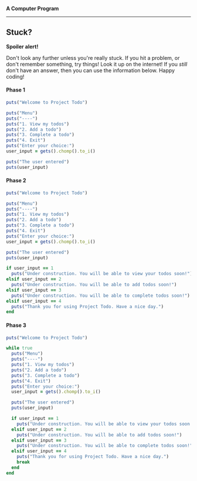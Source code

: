 **A Computer Program**

---

## Stuck?

**Spoiler alert!**

Don't look any further unless you're really stuck. If you
hit a problem, or don't remember something, try things! Look it up on the
internet! If you _still_ don't have an answer, then you can use the information
below. Happy coding!

#### Phase 1

```ruby
puts("Welcome to Project Todo")

puts("Menu")
puts("----")
puts("1. View my todos")
puts("2. Add a todo")
puts("3. Complete a todo")
puts("4. Exit")
puts("Enter your choice:")
user_input = gets().chomp().to_i()

puts("The user entered")
puts(user_input)
```

#### Phase 2

```ruby
puts("Welcome to Project Todo")

puts("Menu")
puts("----")
puts("1. View my todos")
puts("2. Add a todo")
puts("3. Complete a todo")
puts("4. Exit")
puts("Enter your choice:")
user_input = gets().chomp().to_i()

puts("The user entered")
puts(user_input)

if user_input == 1
  puts("Under construction. You will be able to view your todos soon!")
elsif user_input == 2
  puts("Under construction. You will be able to add todos soon!")
elsif user_input == 3
  puts("Under construction. You will be able to complete todos soon!")
elsif user_input == 4
  puts("Thank you for using Project Todo. Have a nice day.")
end
```

#### Phase 3

```ruby
puts("Welcome to Project Todo")

while true
  puts("Menu")
  puts("----")
  puts("1. View my todos")
  puts("2. Add a todo")
  puts("3. Complete a todo")
  puts("4. Exit")
  puts("Enter your choice:")
  user_input = gets().chomp().to_i()

  puts("The user entered")
  puts(user_input)

  if user_input == 1
    puts("Under construction. You will be able to view your todos soon!")
  elsif user_input == 2
    puts("Under construction. You will be able to add todos soon!")
  elsif user_input == 3
    puts("Under construction. You will be able to complete todos soon!")
  elsif user_input == 4
    puts("Thank you for using Project Todo. Have a nice day.")
    break
  end
end
```
